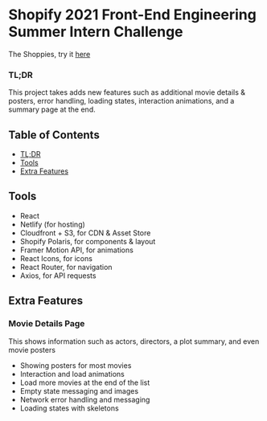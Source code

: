 # Shopify 2021 Front-End Engineering Summer Intern Challenge
The Shoppies, try it [here](https://shopify2021.netlify.app/)

### TL;DR
This project takes adds new features such as additional movie details & posters, error handling, loading states, interaction animations, and a summary page at the end.

## Table of Contents
- [TL;DR](https://github.com/madebyjustinzhang/shopify-2021#tldr)
- [Tools](https://github.com/madebyjustinzhang/shopify-2021#tools)
- [Extra Features](https://github.com/madebyjustinzhang/shopify-2021#extra-features)

## Tools

- React
- Netlify (for hosting)
- Cloudfront + S3, for CDN & Asset Store
- Shopify Polaris, for components & layout
- Framer Motion API, for animations
- React Icons, for icons
- React Router, for navigation
- Axios, for API requests

## Extra Features

### Movie Details Page
This shows information such as actors, directors, a plot summary, and even movie posters


- Showing posters for most movies
- Interaction and load animations
- Load more movies at the end of the list
- Empty state messaging and images
- Network error handling and messaging
- Loading states with skeletons
